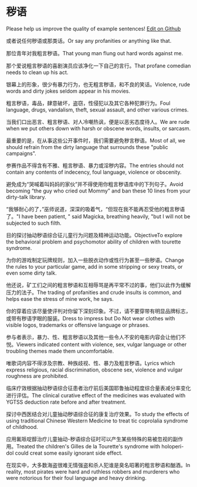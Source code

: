 # 秽语

Please help us improve the quality of example sentences! [Edit on Github](https://github.com/jiyushe/jiyu-example-sentence-source/blob/main/chinese/huiyu.md)

<p><span class="chinese">或者说任何秽语或那类话。</span><span class="english">Or say any profanities or anything like that.</span></p>

<p><span class="chinese">那位青年对我粗言秽语。</span><span class="english">That young man flung out hard words against me.</span></p>

<p><span class="chinese">那个爱说粗言秽语的喜剧演员应该净化一下自己的言行。</span><span class="english">That profane comedian needs to clean up his act.</span></p>

<p><span class="chinese">银幕上的形象，很少有暴力行为，也无粗言秽语，和不良的笑话。</span><span class="english">Violence, rude words and dirty jokes seldom appear in his movies.</span></p>

<p><span class="chinese">粗言秽语，毒品，肆意破坏，盗窃，性侵犯以及其它各种犯罪行为。</span><span class="english">Foul language, drugs, vandalism, theft, sexual assault, and other various crimes.</span></p>

<p><span class="chinese">当我们口出恶言、粗言秽语、对人冷嘲热讽，便是以恶劣态度待人。</span><span class="english">We are rude when we put others down with harsh or obscene words, insults, or sarcasm.</span></p>

<p><span class="chinese">最重要的是，在从事这些公开事件时，我们需要避免秽言秽语。</span><span class="english">Most of all, we should refrain from the dirty language that surrounds these "public campaigns".</span></p>

<p><span class="chinese">参赛作品不得含有不雅、粗言秽语、暴力或淫秽内容。</span><span class="english">The entries should not contain any contents of indecency, foul language, violence or obscenity.</span></p>

<p><span class="chinese">避免成为“哭喊着叫妈妈的家伙”并不得使用你粗言秽语库中的下列句子。</span><span class="english">Avoid becoming “the guy who cried out Mommy” and ban these 10 lines from your dirty-talk library.</span></p>

<p><span class="chinese">“我够耐心的了，”巫师说道，深深的吸着气，“但现在我不能再忍受他的粗言秽语了。</span><span class="english">"I have been patient, " said Magicka, breathing heavily, "but I will not be subjected to such filth.</span></p>

<p><span class="chinese">目的探讨抽动秽语综合征儿童行为问题及精神运动功能。</span><span class="english">ObjectiveTo explore the behavioral problem and psychomotor ability of children with tourette syndrome.</span></p>

<p><span class="chinese">为你的游戏制定玩牌规则，加入一些脱衣动作或性行为甚至一些秽语。</span><span class="english">Change the rules to your particular game, add in some stripping or sexy treats, or even some dirty talk.</span></p>

<p><span class="chinese">他还说，矿工们之间的粗言秽语和互相辱骂是再平常不过的事，他们以此作为缓解压力的法子。</span><span class="english">The trading of profanities and crude insults is common, and helps ease the stress of mine work, he says.</span></p>

<p><span class="chinese">你的穿着应该尽量使评判对你留下深刻印象。不过，请不要穿带有明显品牌标志，或带有秽语字眼的服装。</span><span class="english">Dress to impress but Do Not wear clothes with visible logos, trademarks or offensive language or phrases.</span></p>

<p><span class="chinese">参与者表示，暴力、性、粗言秽语以及其他一些令人不安的电影内容会让他们不悦。</span><span class="english">Viewers indicated content with violence, sex, vulgar language or other troubling themes made them uncomfortable.</span></p>

<p><span class="chinese">唯歌词内容不得涉及宗教、种族歧视、性、暴力及粗言秽语。</span><span class="english">Lyrics which express religious, racial discrimination, obscene sex, violence and vulgar roughness are prohibited.</span></p>

<p><span class="chinese">临床疗效根据抽动秽语综合征患者治疗前后美国耶鲁抽动程度综合量表减分率变化进行评估。</span><span class="english">The clinical curative effect of the medicines was evaluated with YGTSS deduction rate before and after treatment.</span></p>

<p><span class="chinese">探讨中西医结合对儿童抽动秽语综合征的康复治疗效果。</span><span class="english">To study the effects of using traditional Chinese Western Medicine to treat tic coprolalia syndrome of childhood.</span></p>

<p><span class="chinese">应用氟哌啶醇治疗儿童抽动-秽语综合征时可以产生某些特殊的易被忽视的副作用。</span><span class="english">Treated the children's Gilles de la Tourette's syndrome with holoperi-dol could creat some easily ignorant side effect.</span></p>

<p><span class="chinese">在现实中，大多数海盗很难无情强盗和杀人犯谁是臭名昭著的粗言秽语和酗酒。</span><span class="english">In reality, most pirates were hard and ruthless robbers and murderers who were notorious for their foul language and heavy drinking.</span></p>

